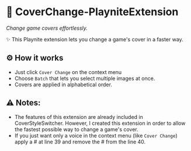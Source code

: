 # 🚀 CoverChange-PlayniteExtension
*Change game covers effortlessly.*

✨ This Playnite extension lets you change a game's cover in a faster way.

## ⚙️ How it works

- Just click `Cover Change` on the context menu
- Choose `Batch` that lets you select multiple images at once.
- Covers are applied in alphabetical order.

## ⚠️ Notes:
- The features of this extension are already included in CoverStyleSwitcher. However, I created this extension in order to allow the fastest possible way to change a game's cover.
- If you just want only a voice in the context menu (like `Cover Change`) apply a # at line 39 and remove the # from the line 40. 


